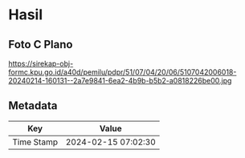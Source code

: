 # Hasil

## Foto C Plano

https://sirekap-obj-formc.kpu.go.id/a40d/pemilu/pdpr/51/07/04/20/06/5107042006018-20240214-160131--2a7e9841-6ea2-4b9b-b5b2-a0818226be00.jpg


## Metadata

| Key        | Value               |
| ---------- | ------------------- |
| Time Stamp | 2024-02-15 07:02:30 |



